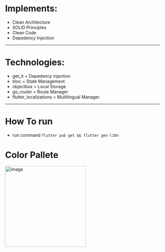 # Implements:
- Clean Architecture
- SOLID Principles
- Clean Code
- Depedency Injection
---
# Technologies:
- get_it = Depedency injection
- bloc = State Management
- objectbox = Local Storage
- go_router = Route Manager
- flutter_localizations = Multilingual Manager
---
# How To run
- run command `flutter pub get && flutter gen-l10n` 

# Color Pallete
<img width="263" alt="image" src="https://github.com/memspace/zefyr/assets/18584572/7e3e8353-1240-49c5-81e9-bbf8561fd9be">